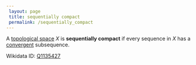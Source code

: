 ```yaml
---
 layout: page
 title: sequentially compact
 permalink: /sequentially_compact
---
```

A [topological space](https://defsmath.github.io/DefsMath/topological_space) $X$ is **sequentially compact** if every sequence in $X$ has a [convergent](https://defsmath.github.io/DefsMath/sequence_convergence) subsequence.

Wikidata ID: [Q1135427](https://www.wikidata.org/wiki/Q1135427)